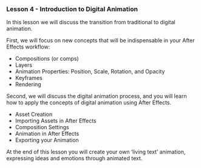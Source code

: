 ### Lesson 4 - Introduction to Digital Animation

In this lesson we will discuss the transition from traditional to digital animation. 

First, we will focus on new concepts that will be indispensable in your After Effects workflow:

- Compositions (or comps)
- Layers
- Animation Properties: Position, Scale, Rotation, and Opacity
- Keyframes
- Rendering

Second, we will discuss the digital animation process, and you will learn how to apply the concepts of digital animation using After Effects. 

- Asset Creation
- Importing Assets in After Effects
- Composition Settings
- Animation in After Effects
- Exporting your Animation

At the end of this lesson you will create your own ‘living text’ animation, expressing ideas and emotions through animated text.
